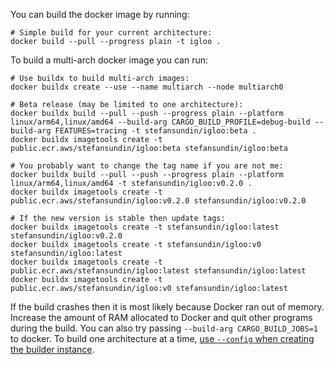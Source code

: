 You can build the docker image by running:

```shell
# Simple build for your current architecture:
docker build --pull --progress plain -t igloo .
```

To build a multi-arch docker image you can run:

```shell
# Use buildx to build multi-arch images:
docker buildx create --use --name multiarch --node multiarch0

# Beta release (may be limited to one architecture):
docker buildx build --pull --push --progress plain --platform linux/arm64,linux/amd64 --build-arg CARGO_BUILD_PROFILE=debug-build --build-arg FEATURES=tracing -t stefansundin/igloo:beta .
docker buildx imagetools create -t public.ecr.aws/stefansundin/igloo:beta stefansundin/igloo:beta

# You probably want to change the tag name if you are not me:
docker buildx build --pull --push --progress plain --platform linux/arm64,linux/amd64 -t stefansundin/igloo:v0.2.0 .
docker buildx imagetools create -t public.ecr.aws/stefansundin/igloo:v0.2.0 stefansundin/igloo:v0.2.0

# If the new version is stable then update tags:
docker buildx imagetools create -t stefansundin/igloo:latest stefansundin/igloo:v0.2.0
docker buildx imagetools create -t stefansundin/igloo:v0 stefansundin/igloo:latest
docker buildx imagetools create -t public.ecr.aws/stefansundin/igloo:latest stefansundin/igloo:latest
docker buildx imagetools create -t public.ecr.aws/stefansundin/igloo:v0 stefansundin/igloo:latest
```

If the build crashes then it is most likely because Docker ran out of memory. Increase the amount of RAM allocated to Docker and quit other programs during the build. You can also try passing `--build-arg CARGO_BUILD_JOBS=1` to docker. To build one architecture at a time, [use `--config` when creating the builder instance](https://gist.github.com/stefansundin/fa1c1dd7a60ebe2f8a2aa6d32631b119).
